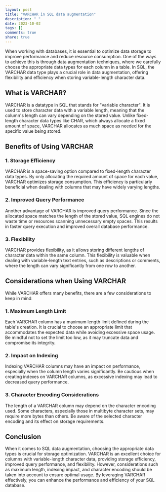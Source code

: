 ```yaml
---
layout: post
title: "VARCHAR in SQL data augmentation"
description: " "
date: 2023-10-02
tags: []
comments: true
share: true
---
```


When working with databases, it is essential to optimize data storage to improve performance and reduce resource consumption. One of the ways to achieve this is through data augmentation techniques, where we carefully choose the appropriate data types for each column in a table. In SQL, the VARCHAR data type plays a crucial role in data augmentation, offering flexibility and efficiency when storing variable-length character data.

## What is VARCHAR?

VARCHAR is a datatype in SQL that stands for "variable character". It is used to store character data with a variable length, meaning that the column's length can vary depending on the stored value. Unlike fixed-length character data types like CHAR, which always allocate a fixed amount of space, VARCHAR allocates as much space as needed for the specific value being stored.

## Benefits of Using VARCHAR

### 1. Storage Efficiency

VARCHAR is a space-saving option compared to fixed-length character data types. By only allocating the required amount of space for each value, VARCHAR optimizes storage consumption. This efficiency is particularly beneficial when dealing with columns that may have widely varying lengths.

### 2. Improved Query Performance

Another advantage of VARCHAR is improved query performance. Since the allocated space matches the length of the stored value, SQL engines do not waste time or resources scanning unnecessary empty spaces. This results in faster query execution and improved overall database performance.

### 3. Flexibility

VARCHAR provides flexibility, as it allows storing different lengths of character data within the same column. This flexibility is valuable when dealing with variable-length text entries, such as descriptions or comments, where the length can vary significantly from one row to another.

## Considerations when Using VARCHAR

While VARCHAR offers many benefits, there are a few considerations to keep in mind:

### 1. Maximum Length Limit

Each VARCHAR column has a maximum length limit defined during the table's creation. It is crucial to choose an appropriate limit that accommodates the expected data while avoiding excessive space usage. Be mindful not to set the limit too low, as it may truncate data and compromise its integrity.

### 2. Impact on Indexing

Indexing VARCHAR columns may have an impact on performance, especially when the column length varies significantly. Be cautious when creating indexes on VARCHAR columns, as excessive indexing may lead to decreased query performance.

### 3. Character Encoding Considerations

The length of a VARCHAR column may depend on the character encoding used. Some characters, especially those in multibyte character sets, may require more bytes than others. Be aware of the selected character encoding and its effect on storage requirements.

## Conclusion

When it comes to SQL data augmentation, choosing the appropriate data types is crucial for storage optimization. VARCHAR is an excellent choice for columns with variable-length character data, providing storage efficiency, improved query performance, and flexibility. However, considerations such as maximum length, indexing impact, and character encoding should be taken into account to ensure optimal usage. By leveraging VARCHAR effectively, you can enhance the performance and efficiency of your SQL database.